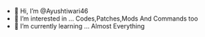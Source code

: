 - 👋 Hi, I’m @Ayushtiwari46
- 👀 I’m interested in ... Codes,Patches,Mods And Commands too
- 🌱 I’m currently learning ... Almost Everything


<!---
Ayushtiwari46/Ayushtiwari46 is a ✨ special ✨ repository because its `README.md` (this file) appears on your GitHub profile.
You can click the Preview link to take a look at your changes.
--->
